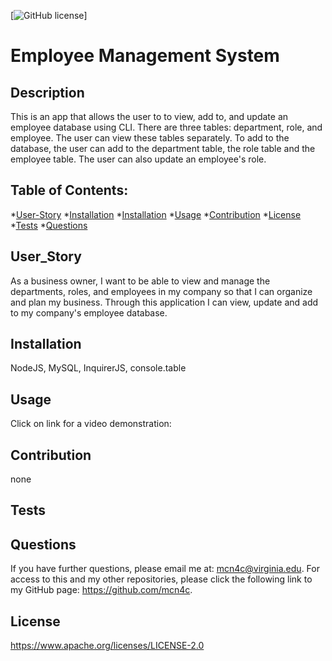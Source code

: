 [![GitHub license](https://img.shields.io/badge/license-Apache2.0-blue.svg)]
# Employee Management System
 
## Description 

This is an app that allows the user to to view, add to, and update an employee database using CLI.  There are three tables: department, role, and employee.  The user can view these tables separately.  To add to the database, the user can add to the department table, the role table and the employee table.  The user can also update an employee's role. 


 ## Table of Contents: 

 *[User-Story](#userstory)
 *[Installation](#installation)
 *[Installation](#installation) 
 *[Usage](#usage)
 *[Contribution](#contribution)
 *[License](#license) 
 *[Tests](#tests) 
 *[Questions](#questions)


## User_Story

As a business owner, I want to be able to view and manage the departments, roles, and employees in my company so that I can organize and plan my business.  Through this application I can view, update and add to my company's employee database.




## Installation

 NodeJS, MySQL, InquirerJS, console.table

## Usage 

Click on link for a video demonstration:


## Contribution 

 none

## Tests 


## Questions 

 If you have further questions, please email me at: mcn4c@virginia.edu.
 For access to this and my other repositories, please click the following link to my GitHub page: https://github.com/mcn4c. 

## License
https://www.apache.org/licenses/LICENSE-2.0
